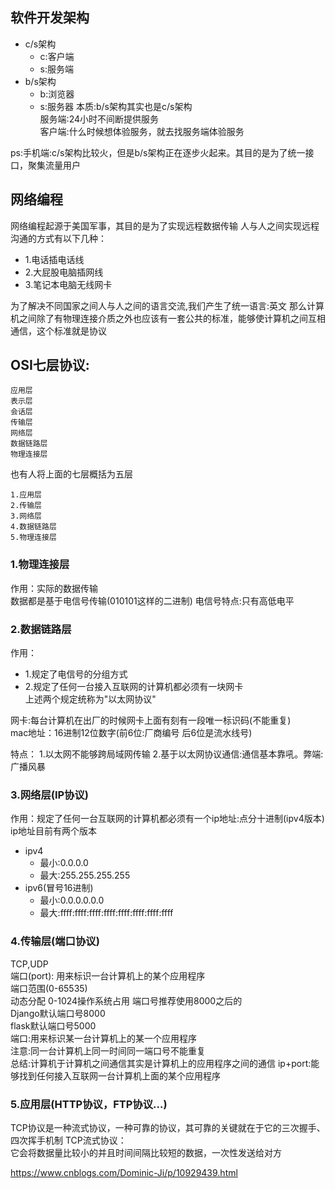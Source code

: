 ## 软件开发架构
* c/s架构
    * c:客户端
    * s:服务端
* b/s架构
    * b:浏览器
    * s:服务器
    本质:b/s架构其实也是c/s架构  
服务端:24小时不间断提供服务  
客户端:什么时候想体验服务，就去找服务端体验服务


ps:手机端:c/s架构比较火，但是b/s架构正在逐步火起来。其目的是为了统一接口，聚集流量用户

## 网络编程
网络编程起源于美国军事，其目的是为了实现远程数据传输
人与人之间实现远程沟通的方式有以下几种：
* 1.电话插电话线
* 2.大屁股电脑插网线
* 3.笔记本电脑无线网卡

为了解决不同国家之间人与人之间的语言交流,我们产生了统一语言:英文
那么计算机之间除了有物理连接介质之外也应该有一套公共的标准，能够使计算机之间互相通信，这个标准就是协议

## OSI七层协议:
    应用层
    表示层
    会话层
    传输层
    网络层
    数据链路层
    物理连接层

也有人将上面的七层概括为五层

    1.应用层
    2.传输层
    3.网络层
    4.数据链路层
    5.物理连接层

### 1.物理连接层
作用：实际的数据传输  
数据都是基于电信号传输(010101这样的二进制)
电信号特点:只有高低电平

### 2.数据链路层
作用：
   * 1.规定了电信号的分组方式
   * 2.规定了任何一台接入互联网的计算机都必须有一块网卡  
上述两个规定统称为"以太网协议" 
   
网卡:每台计算机在出厂的时候网卡上面有刻有一段唯一标识码(不能重复)  
mac地址：16进制12位数字(前6位:厂商编号 后6位是流水线号)

特点： 
1.以太网不能够跨局域网传输
2.基于以太网协议通信:通信基本靠吼。弊端:广播风暴


### 3.网络层(IP协议)
作用：规定了任何一台互联网的计算机都必须有一个ip地址:点分十进制(ipv4版本)  
ip地址目前有两个版本
* ipv4
   * 最小:0.0.0.0
   * 最大:255.255.255.255
* ipv6(冒号16进制)
   * 最小:0.0.0.0.0.0
   * 最大:ffff:ffff:ffff:ffff:ffff:ffff:ffff:ffff

### 4.传输层(端口协议)
TCP,UDP  
端口(port): 用来标识一台计算机上的某个应用程序  
端口范围(0-65535)  
动态分配
0-1024操作系统占用 
端口号推荐使用8000之后的  
Django默认端口号8000  
flask默认端口号5000  
端口:用来标识某一台计算机上的某一个应用程序  
注意:同一台计算机上同一时间同一端口号不能重复  
总结:计算机于计算机之间通信其实是计算机上的应用程序之间的通信
ip+port:能够找到任何接入互联网一台计算机上面的某个应用程序

### 5.应用层(HTTP协议，FTP协议...)
TCP协议是一种流式协议，一种可靠的协议，其可靠的关键就在于它的三次握手、四次挥手机制
TCP流式协议：  
它会将数据量比较小的并且时间间隔比较短的数据，一次性发送给对方


https://www.cnblogs.com/Dominic-Ji/p/10929439.html
